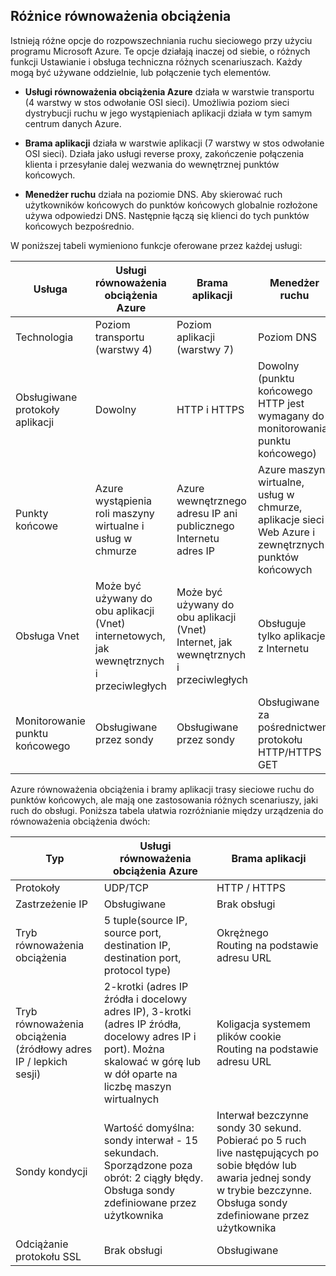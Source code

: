 ## <a name="load-balancer-differences"></a>Różnice równoważenia obciążenia

Istnieją różne opcje do rozpowszechniania ruchu sieciowego przy użyciu programu Microsoft Azure. Te opcje działają inaczej od siebie, o różnych funkcji Ustawianie i obsługa techniczna różnych scenariuszach. Każdy mogą być używane oddzielnie, lub połączenie tych elementów.

- **Usługi równoważenia obciążenia Azure** działa w warstwie transportu (4 warstwy w stos odwołanie OSI sieci). Umożliwia poziom sieci dystrybucji ruchu w jego wystąpieniach aplikacji działa w tym samym centrum danych Azure.

- **Brama aplikacji** działa w warstwie aplikacji (7 warstwy w stos odwołanie OSI sieci). Działa jako usługi reverse proxy, zakończenie połączenia klienta i przesyłanie dalej wezwania do wewnętrznej punktów końcowych.

- **Menedżer ruchu** działa na poziomie DNS.  Aby skierować ruch użytkowników końcowych do punktów końcowych globalnie rozłożone używa odpowiedzi DNS. Następnie łączą się klienci do tych punktów końcowych bezpośrednio.

W poniższej tabeli wymieniono funkcje oferowane przez każdej usługi:

| Usługa | Usługi równoważenia obciążenia Azure | Brama aplikacji | Menedżer ruchu |
|---|---|---|---|
|Technologia| Poziom transportu (warstwy 4) | Poziom aplikacji (warstwy 7) | Poziom DNS |
| Obsługiwane protokoły aplikacji | Dowolny | HTTP i HTTPS |  Dowolny (punktu końcowego HTTP jest wymagany do monitorowania punktu końcowego) |
| Punkty końcowe | Azure wystąpienia roli maszyny wirtualne i usług w chmurze | Azure wewnętrznego adresu IP ani publicznego Internetu adres IP | Azure maszyny wirtualne, usług w chmurze, aplikacje sieci Web Azure i zewnętrznych punktów końcowych |
| Obsługa Vnet | Może być używany do obu aplikacji (Vnet) internetowych, jak wewnętrznych i przeciwległych | Może być używany do obu aplikacji (Vnet) Internet, jak wewnętrznych i przeciwległych |    Obsługuje tylko aplikacje z Internetu |
Monitorowanie punktu końcowego | Obsługiwane przez sondy | Obsługiwane przez sondy | Obsługiwane za pośrednictwem protokołu HTTP/HTTPS GET | 

Azure równoważenia obciążenia i bramy aplikacji trasy sieciowe ruchu do punktów końcowych, ale mają one zastosowania różnych scenariuszy, jaki ruch do obsługi. Poniższa tabela ułatwia rozróżnianie między urządzenia do równoważenia obciążenia dwóch:

| Typ | Usługi równoważenia obciążenia Azure | Brama aplikacji |
|---|---|---|
| Protokoły | UDP/TCP | HTTP / HTTPS |
| Zastrzeżenie IP | Obsługiwane | Brak obsługi | 
| Tryb równoważenia obciążenia | 5 tuple(source IP, source port, destination IP, destination port, protocol type) | Okrężnego<br>Routing na podstawie adresu URL | 
| Tryb równoważenia obciążenia (źródłowy adres IP / lepkich sesji) |  2-krotki (adres IP źródła i docelowy adres IP), 3-krotki (adres IP źródła, docelowy adres IP i port). Można skalować w górę lub w dół oparte na liczbę maszyn wirtualnych | Koligacja systemem plików cookie<br>Routing na podstawie adresu URL |
| Sondy kondycji | Wartość domyślna: sondy interwał - 15 sekundach. Sporządzone poza obrót: 2 ciągły błędy. Obsługa sondy zdefiniowane przez użytkownika | Interwał bezczynne sondy 30 sekund. Pobierać po 5 ruch live następujących po sobie błędów lub awaria jednej sondy w trybie bezczynne. Obsługa sondy zdefiniowane przez użytkownika | 
| Odciążanie protokołu SSL | Brak obsługi | Obsługiwane | 
  